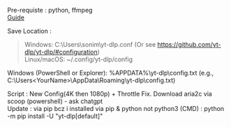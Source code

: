 Pre-requiste : python, ffmpeg \
[Guide](https://www.rapidseedbox.com/blog/yt-dlp-complete-guide)

Save Location : 
> Windows: C:\Users\sonim\yt-dlp.conf (Or see https://github.com/yt-dlp/yt-dlp/#configuration) \
> Linux/macOS: ~/.config/yt-dlp/config

Windows (PowerShell or Explorer): %APPDATA%\yt-dlp\config.txt (e.g., C:\Users\<YourName>\AppData\Roaming\yt-dlp\config.txt)

Script : New Config(4K then 1080p) + Throttle Fix. Download aria2c via scoop (powershell) - ask chatgpt \
Update : via pip bcz i installed via pip & python not python3 (CMD) : python -m pip install -U "yt-dlp[default]"
